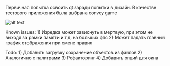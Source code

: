 Первичная попытка освоить qt заради попытки в дизайн. В качестве тестового приложения была выбрана convey game

![alt text](https://github.com/GlebVas1/py-test/blob/main/1.jpg?raw=true)

Known issues:
    1) Изредка может зависнуть в мертвую, при этом не выходя за рамки памяти и.т.д. на больших фпс
    2) Может падать главный график отображения при смене правил

Todo:
    1) Добавить загрузку сохранение объектов из файлов
    2) Аналогично с палитрами
    3) Рефакторинг
    4) Добавить опций для окна

